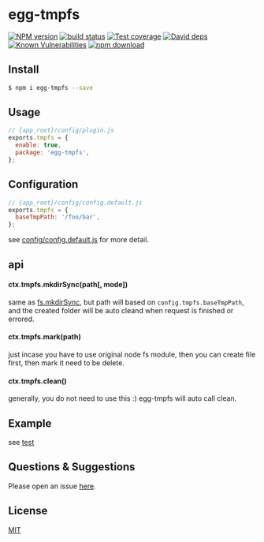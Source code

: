 # egg-tmpfs

[![NPM version][npm-image]][npm-url]
[![build status][travis-image]][travis-url]
[![Test coverage][codecov-image]][codecov-url]
[![David deps][david-image]][david-url]
[![Known Vulnerabilities][snyk-image]][snyk-url]
[![npm download][download-image]][download-url]

[npm-image]: https://img.shields.io/npm/v/egg-tmpfs.svg?style=flat-square
[npm-url]: https://npmjs.org/package/egg-tmpfs
[travis-image]: https://img.shields.io/travis/eggjs/egg-tmpfs.svg?style=flat-square
[travis-url]: https://travis-ci.org/eggjs/egg-tmpfs
[codecov-image]: https://img.shields.io/codecov/c/github/eggjs/egg-tmpfs.svg?style=flat-square
[codecov-url]: https://codecov.io/github/eggjs/egg-tmpfs?branch=master
[david-image]: https://img.shields.io/david/eggjs/egg-tmpfs.svg?style=flat-square
[david-url]: https://david-dm.org/eggjs/egg-tmpfs
[snyk-image]: https://snyk.io/test/npm/egg-tmpfs/badge.svg?style=flat-square
[snyk-url]: https://snyk.io/test/npm/egg-tmpfs
[download-image]: https://img.shields.io/npm/dm/egg-tmpfs.svg?style=flat-square
[download-url]: https://npmjs.org/package/egg-tmpfs

<!--
Description here.
-->

## Install

```bash
$ npm i egg-tmpfs --save
```

## Usage

```js
// {app_root}/config/plugin.js
exports.tmpfs = {
  enable: true,
  package: 'egg-tmpfs',
};
```

## Configuration

```js
// {app_root}/config/config.default.js
exports.tmpfs = {
  baseTmpPath: '/foo/bar',
};
```

see [config/config.default.js](config/config.default.js) for more detail.

## api

#### ctx.tmpfs.mkdirSync(path[, mode])

same as [fs.mkdirSync](https://nodejs.org/dist/latest-v8.x/docs/api/fs.html#fs_fs_mkdirsync_path_mode), but path will based on `config.tmpfs.baseTmpPath`, and the created folder will be auto cleand when request is finished or errored.


#### ctx.tmpfs.mark(path)

just incase you have to use original node fs module, then you can create file first, then mark it need to be delete.

#### ctx.tmpfs.clean()

generally, you do not need to use this :) egg-tmpfs will auto call clean.

## Example

see [test](/test/fixtures/apps/tmpfs-test/app/controller/home.js)

## Questions & Suggestions

Please open an issue [here](https://github.com/eggjs/egg/issues).

## License

[MIT](LICENSE)
